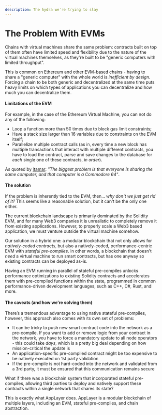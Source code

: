 ```yaml
---
description: The hydra we're trying to slay
---
```


# The Problem With EVMs

Chains with virtual machines share the same problem: contracts built on top of them often have limited speed and flexibility due to the nature of the virtual machines themselves, as they're built to be "generic computers with limited throughput".

This is common on Ethereum and other EVM-based chains - having to share a "generic computer" with the whole world is *inefficient by design*. Forcing a chain to be both generic and decentralized at the same time puts heavy limits on which types of applications you can decentralize and how much you can decentralize them.

#### Limitations of the EVM

For example, in the case of the Ethereum Virtual Machine, you can not do any of the following:

* Loop a function more than 50 times due to block gas limit constraints;
* Have a stack size larger than 16 variables due to constraints on the EVM itself;
* Parallelize multiple contract calls (as in, every time a new block has multiple transactions that interact with multiple different contracts, you have to load the contract, parse and save changes to the database for *each* single one of these contracts, *in order*).

As quoted by [Itamar](https://github.com/itamarcps): *"The biggest problem is that everyone is sharing the same computer, and that computer is a Commodore 64"*.

#### The solution

If the problem is inherently tied to the EVM, then... *why don't we just get rid of it?* This seems like a reasonable solution, but it can't be the only one either.

The current blockchain landscape is primarily dominated by the Solidity EVM, and for many Web3 companies it is unrealistic to completely remove it from existing applications. However, to properly scale a Web3 based application, we must venture outside the virtual machine somehow.

Our solution in a hybrid one: a modular blockchain that not only allows for *natively-coded contracts*, but also a natively-coded, performance-centric EVM with *stateful pre-compiles*. In other words, a blockchain that doesn't *need* a virtual machine to run smart contracts, but has one anyway so existing contracts can be deployed as-is.

Having an EVM running in parallel of stateful pre-compiles unlocks performance optimizations to existing Solidity contracts and accelerates them with pre-compiled functions within the state, programmed in common performance-driven development languages, such as C++, C#, Rust, and more.

#### The caveats (and how we're solving them)

There’s a tremendous advantage to using native stateful pre-compiles, however, this approach also comes with its own set of problems:

* It can be tricky to push new smart contract code into the network as a pre-compile. If you want to add or remove logic from your contract in the network, you have to force a mandatory update to all node operators - this could take *days*, which is a pretty big deal depending on how mission-critical the update is
* An application-specific pre-compiled contract might be too expensive to be natively executed on 1st party validation
* If the pre-compile is not hard-coded into the network and validated from a 3rd party, it must be ensured that this communication remains secure

What if there was a blockchain system that incorporated stateful pre-compiles, allowing third parties to deploy and natively support these contracts within a single network that shares its state?

This is exactly what AppLayer does. AppLayer is a modular blockchain of multiple layers, including an EVM, stateful pre-compiles, and chain abstraction.